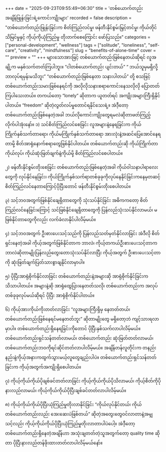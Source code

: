 +++
date = "2025-09-23T09:55:49+06:30"
title = 'တစ်ယောက်တည်းအချိန်ဖြုန်းခြင်းရဲ့ကောင်းကျိုးများ'
recorded = false
description = "တစ်ယောက်တည်းဖြုန်းခြင်းက စိတ်ကြည်လင်မှု၊ ဖန်တီးနိုင်စွမ်းမြှင့်တင်မှု၊ ကိုယ်တိုင်သိမြင်မှုနှင့် ကိုယ့်ကိုယုံကြည်မှု တိုးတက်စေကြောင်း ဖော်ပြသည်။"
categories = ["personal-development", "wellness"]
tags = ["solitude", "loneliness", "self-care", "creativity", "mindfulness"]
slug = "benefits-of-alone-time"
cover = ""
preview = ""
+++
များသောအားဖြင့် တစ်ယောက်တည်းဖြစ်နေတယ်ဆိုရင် လူအချို့က မနှစ်သက်တတ်ကြပါဘူး။ “ငါတစ်ယောက်တည်း ပျင်းတယ်” “ ဘယ်သူမှမရှိလို့ ဘာလုပ်ရမှန်းမသိဘူး” “တစ်ယောက်တည်းဖြစ်နေတာ သနားပါတယ်” တို့ စသဖြင့် တစ်ယောက်တည်းသမားဖြစ်နေရင်ကို အလိုလိုသနားစရာကောင်းနေသလိုလို ပြောတတ်ကြပါသေးတယ်။ တကယ်တော့ “lonely” ဆိုတာက ယူတတ်ရင် အကျိုးအများကြီးရှိနိုင်ပါတယ်။ “freedom” ဆိုတဲ့လွတ်လပ်မှုတောင်ရနိုင်သေးရဲ့။ အဲဒီ့တော့ တစ်ယောက်တည်းဖြစ်နေတဲ့အခါ ဘယ်လိုကောင်းကျိုးတွေရမလဲဆိုတာဖတ်ကြည့်လိုက်ပါအုံးနော်။
၁) သင်စိတ်ကြည်လင်စေခြင်း
လူအများနဲ့နေရခြင်းက ကိုယ်ကြိုက်နှစ်သက်တာရော၊ ကိုယ်မကြိုက်နှစ်သက်တာရော အားလုံးနဲ့အဆင်ပြေအောင်နေရတာမို့ စိတ်အာရုံနောက်စရာတွေဖြစ်နိုင်ပါတယ်။ တစ်ယောက်တည်းဆို ကိုယ်ကြိုက်တာကိုယ်လုပ်၊ ကိုယ်ဆုံးဖြတ်ချက်နဲ့ကိုယ်မို့ စိတ်ကြည်လင်စေပါတယ်။

၂) ဖန်တီးနိုင်စွမ်းတိုးစေခြင်း
တစ်ယောက်တည်းဖြစ်နေတဲ့အခါ ကိုယ်ဝါသနာပါရာလေးတွေကို လုပ်နိုင်နေခြင်း၊ ကိုယ်ကြိုက်နှစ်သက်ရာတစ်ခုခုကိုလုပ်နေနိုင်ခြင်းကနေမှတဆင့် စိတ်ကြည်လင်နေတာကြောင့်ပိုပြီးတောင် ဖန်တီးနိုင်စွမ်းတိုးစေပါတယ်။

၃) သင့်ဘဝအတွက်ဖြစ်နိုင်ချေရှိတာတွေကို သုံးသပ်နိုင်ခြင်း
အဓိကကတော့ စိတ်ကြည်လင်နေခြင်းကြောင့် သင်ဖြစ်နိုင်ချေရှိတာတွေကို ပြန်လည်သုံးသပ်နိုင်လာမယ်၊ မဖြစ်နိုင်တာတွေကိုလည်း လက်ခံလာနိုင်ပါလိမ့်မယ်။

၄) သင့်ဘဝအတွက် ဦးစားပေးသင့်သည်ကို ပြန်လည်သတ်မှတ်နိုင်လာခြင်း
အဲဒီလို စိတ်ရှင်းနေတဲ့အခါ ကိုယ့်အတွက်ဖြစ်နိုင်တာက ဘာလဲ၊ ကိုယ့်တကယ်ဦးစားပေးသင့်တာကဘာလဲဆိုတာမျိုးပြန်လည်တွေးတောသုံးသပ်နိုင်လာပြီး ကိုယ့်အတွက် ဦးစားပေးသင့်တာကို ဆုံးဖြတ်ချက်ပြတ်သားစွာချနိုင်လာမှာပါ။

၅) ပိုပြီးအာရုံစိုက်နိုင်လာခြင်း
တစ်ယောက်တည်းနဲ့အများဆို အာရုံစိုက်နိုင်ခြင်းက သိသာပါတယ်။ အများနဲ့ဆို အာရုံထွေပြားနေတတ်သလို၊ တစ်ယောက်တည်းက အလုပ်တစ်ခုခုလုပ်မယ်ဆိုရင် ပိုပြီး အာရုံစိုက်နိုင်ပါတယ်။

၆) ကိုယ့်အားကိုယ်ကိုးတတ်လာခြင်း
“လူအများကြီးရှိမှ နေတတ်တယ်၊ တစ်ယောက်တည်းဖြစ်နေရင်မနေတတ်ဘူး” ဆိုတာမျိုးတွေ မရှိတော့ဘဲ ကျင့်သားရလာမှာပါ။ တစ်ယောက်တည်းရှိနေရခြင်းကိုတောင် ပိုပြီးနှစ်သက်လာပါလိမ့်မယ်။ တစ်ယောက်တည်းရှင်သန်တတ်လာမယ်၊ တစ်ယောက်တည်း ဆုံးဖြတ်တတ်လာမယ်၊ တစ်ယောက်တည်းဘဝကိုရင်ဆိုင်တတ်လာပါလိမ့်မယ်။ အချိန်တန်လူတိုင်းက တနည်းနည်းနဲ့ကိုယ့်အနားကထွက်သွားမယ့်လူတွေချည်းပါပဲ။ တစ်ယောက်တည်းရှင်သန်တတ်ခြင်းက ကိုယ့်အတွက်အကျိုးရှိစေပါတယ်။

၇) ကိုယ့်ကိုယ်ကိုယ်ပိုချစ်ခင်တတ်လာခြင်း
ကိုယ့်ကိုယ်ကိုယ်ပိုသိလာမယ်၊ ကိုယ့်စိတ်ကိုပိုနားလည်လာမယ်၊ ကိုယ့်ကိုယ်ကိုယ်ပိုပြီးချစ်ခင်တတ်လာပါလိမ့်မယ်။

၈) ကိုယ့်ကိုယ်ကိုယ်ပိုပြီးယုံကြည်မှုတိုးလာနိုင်ခြင်း
“ကိုယ်လုပ်နိုင်တယ်၊ ကိုယ်တစ်ယောက်တည်းလည်း အေးဆေးပဲဖြစ်တယ်” ဆိုတဲ့အတွေးတွေဝင်လာတာနဲ့အမျှ သင့်လည်း ကိုယ့်ကိုယ်ကိုယ်ပိုပြီးယုံကြည်မှုတိုးလာတာပါပဲပေါ့။
အဲဒီ့တော့ တစ်ယောက်တည်းရှိနေတဲ့အချိန်ဟာ အသုံးချတတ်တဲ့သူအတွက်တော့ quality time ဆိုတာ ပိုပြီးနားလည်တန်ဖိုးထားတတ်လာပါလိမ့်မယ်နော်။ 